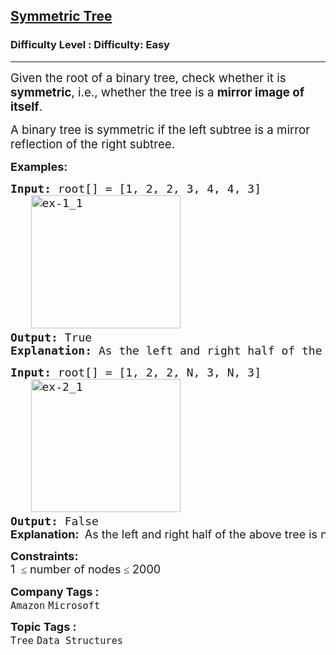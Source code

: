 <h2><a href="https://www.geeksforgeeks.org/problems/symmetric-tree/1?_gl=1*1m2jvra*_up*MQ..*_gs*MQ..&gclid=Cj0KCQjwjdTCBhCLARIsAEu8bpKaj6bVR0674E9k54zTHxUsZqFqR6xk9of8ge60aTOUvS4vSjRbUaQaAjFeEALw_wcB&gbraid=0AAAAAC9yBkD2jBF8b9Z2bQbPmLlZlA19A">Symmetric Tree</a></h2><h3>Difficulty Level : Difficulty: Easy</h3><hr><div class="problems_problem_content__Xm_eO"><p data-start="124" data-end="247"><span style="font-size: 14pt;">Given the root of a binary tree, check whether it is <strong data-start="177" data-end="190">symmetric</strong>, i.e., whether the tree is a <strong data-start="220" data-end="246">mirror image of itself</strong>.</span></p>
<p><span style="font-size: 14pt;"> </span></p>
<p data-start="249" data-end="340"><span style="font-size: 14pt;">A binary tree is symmetric if the left subtree is a mirror reflection of the right subtree.</span></p>
<p><span style="font-size: 18px;"><strong>Examples:</strong></span></p>
<pre><span style="font-size: 18px;"><strong>Input:</strong> root[] = [1, 2, 2, 3, 4, 4, 3]
   <img src="https://media.geeksforgeeks.org/wp-content/uploads/20240926171713/ex-1_1.webp" alt="ex-1_1" width="239" height="213"><strong>
Output: </strong>True<strong>
Explanation: </strong>As the left and right half of the above tree is mirror image, tree is symmetric.</span>
</pre>
<pre><span style="font-size: 18px;"><strong>Input: </strong>root[] = [1, 2, 2, N, 3, N, 3]
   <img src="https://media.geeksforgeeks.org/wp-content/uploads/20240926171713/ex-2_1.webp" alt="ex-2_1" width="239" height="213"><strong>
Output: </strong>False<br><strong style="font-family: -apple-system, BlinkMacSystemFont, 'Segoe UI', Roboto, Oxygen, Ubuntu, Cantarell, 'Open Sans', 'Helvetica Neue', sans-serif;">Explanation: </strong><span style="font-family: -apple-system, BlinkMacSystemFont, 'Segoe UI', Roboto, Oxygen, Ubuntu, Cantarell, 'Open Sans', 'Helvetica Neue', sans-serif;"> As the left and right half of the above tree is not the mirror image, tree is not symmetric. </span></span></pre>
<p><span style="font-size: 18px;"><strong>Constraints:</strong><br>1&nbsp;<span style="color: #1e2229; font-family: Nunito; font-size: 17px; background-color: #ffffff;">&nbsp;≤</span>&nbsp;number of nodes<span style="color: #1e2229; font-family: Nunito; font-size: 17px; background-color: #ffffff;">&nbsp;≤</span>&nbsp;2000</span></p></div><p><span style=font-size:18px><strong>Company Tags : </strong><br><code>Amazon</code>&nbsp;<code>Microsoft</code>&nbsp;<br><p><span style=font-size:18px><strong>Topic Tags : </strong><br><code>Tree</code>&nbsp;<code>Data Structures</code>&nbsp;